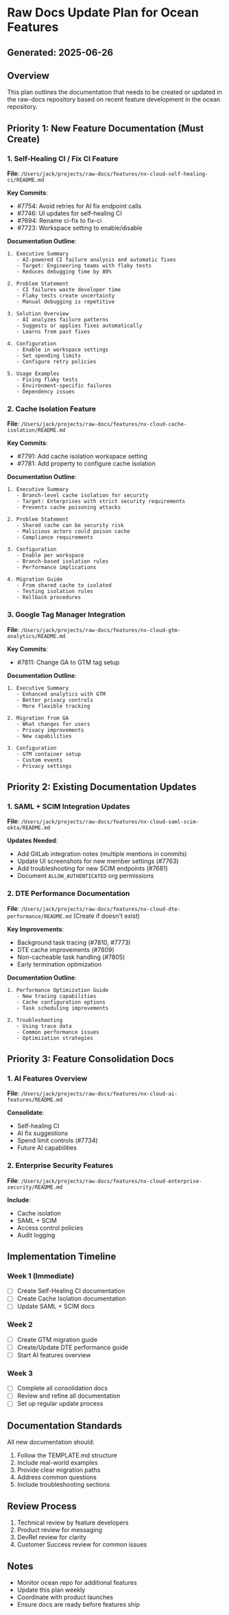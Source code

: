 # Raw Docs Update Plan for Ocean Features

## Generated: 2025-06-26

## Overview

This plan outlines the documentation that needs to be created or updated in the raw-docs repository based on recent feature development in the ocean repository.

## Priority 1: New Feature Documentation (Must Create)

### 1. Self-Healing CI / Fix CI Feature
**File**: `/Users/jack/projects/raw-docs/features/nx-cloud-self-healing-ci/README.md`

**Key Commits**:
- #7754: Avoid retries for AI fix endpoint calls  
- #7746: UI updates for self-healing CI
- #7694: Rename ci-fix to fix-ci
- #7723: Workspace setting to enable/disable

**Documentation Outline**:
```
1. Executive Summary
   - AI-powered CI failure analysis and automatic fixes
   - Target: Engineering teams with flaky tests
   - Reduces debugging time by 80%

2. Problem Statement
   - CI failures waste developer time
   - Flaky tests create uncertainty
   - Manual debugging is repetitive

3. Solution Overview
   - AI analyzes failure patterns
   - Suggests or applies fixes automatically
   - Learns from past fixes

4. Configuration
   - Enable in workspace settings
   - Set spending limits
   - Configure retry policies

5. Usage Examples
   - Fixing flaky tests
   - Environment-specific failures
   - Dependency issues
```

### 2. Cache Isolation Feature
**File**: `/Users/jack/projects/raw-docs/features/nx-cloud-cache-isolation/README.md`

**Key Commits**:
- #7791: Add cache isolation workspace setting
- #7781: Add property to configure cache isolation

**Documentation Outline**:
```
1. Executive Summary
   - Branch-level cache isolation for security
   - Target: Enterprises with strict security requirements
   - Prevents cache poisoning attacks

2. Problem Statement
   - Shared cache can be security risk
   - Malicious actors could poison cache
   - Compliance requirements

3. Configuration
   - Enable per workspace
   - Branch-based isolation rules
   - Performance implications

4. Migration Guide
   - From shared cache to isolated
   - Testing isolation rules
   - Rollback procedures
```

### 3. Google Tag Manager Integration
**File**: `/Users/jack/projects/raw-docs/features/nx-cloud-gtm-analytics/README.md`

**Key Commits**:
- #7811: Change GA to GTM tag setup

**Documentation Outline**:
```
1. Executive Summary
   - Enhanced analytics with GTM
   - Better privacy controls
   - More flexible tracking

2. Migration from GA
   - What changes for users
   - Privacy improvements
   - New capabilities

3. Configuration
   - GTM container setup
   - Custom events
   - Privacy settings
```

## Priority 2: Existing Documentation Updates

### 1. SAML + SCIM Integration Updates
**File**: `/Users/jack/projects/raw-docs/features/nx-cloud-saml-scim-okta/README.md`

**Updates Needed**:
- Add GitLab integration notes (multiple mentions in commits)
- Update UI screenshots for new member settings (#7763)
- Add troubleshooting for new SCIM endpoints (#7681)
- Document `ALLOW_AUTHENTICATED` org permissions

### 2. DTE Performance Documentation
**File**: `/Users/jack/projects/raw-docs/features/nx-cloud-dte-performance/README.md` (Create if doesn't exist)

**Key Improvements**:
- Background task tracing (#7810, #7773)
- DTE cache improvements (#7809)
- Non-cacheable task handling (#7805)
- Early termination optimization

**Documentation Outline**:
```
1. Performance Optimization Guide
   - New tracing capabilities
   - Cache configuration options
   - Task scheduling improvements

2. Troubleshooting
   - Using trace data
   - Common performance issues
   - Optimization strategies
```

## Priority 3: Feature Consolidation Docs

### 1. AI Features Overview
**File**: `/Users/jack/projects/raw-docs/features/nx-cloud-ai-features/README.md`

**Consolidate**:
- Self-healing CI
- AI fix suggestions
- Spend limit controls (#7734)
- Future AI capabilities

### 2. Enterprise Security Features
**File**: `/Users/jack/projects/raw-docs/features/nx-cloud-enterprise-security/README.md`

**Include**:
- Cache isolation
- SAML + SCIM
- Access control policies
- Audit logging

## Implementation Timeline

### Week 1 (Immediate)
- [ ] Create Self-Healing CI documentation
- [ ] Create Cache Isolation documentation
- [ ] Update SAML + SCIM docs

### Week 2
- [ ] Create GTM migration guide
- [ ] Create/Update DTE performance guide
- [ ] Start AI features overview

### Week 3
- [ ] Complete all consolidation docs
- [ ] Review and refine all documentation
- [ ] Set up regular update process

## Documentation Standards

All new documentation should:
1. Follow the TEMPLATE.md structure
2. Include real-world examples
3. Provide clear migration paths
4. Address common questions
5. Include troubleshooting sections

## Review Process

1. Technical review by feature developers
2. Product review for messaging
3. DevRel review for clarity
4. Customer Success review for common issues

## Notes

- Monitor ocean repo for additional features
- Update this plan weekly
- Coordinate with product launches
- Ensure docs are ready before features ship